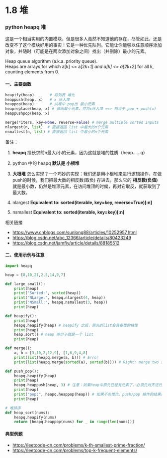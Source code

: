 # 1.8 堆

### python heapq 堆

这是一个相当实用的内置模块，但是很多人竟然不知道他的存在，尽管如此，还是改变不了这个模块好用的事实！它是一种优先队列。它能让你能够以任意顺序添加对象，并随时（可能是在两次添加对象之间）找出（并删除）最小的元素。

Heap queue algorithm (a.k.a. priority queue).
<br>Heaps are arrays for which a[k] <= a[2*k+1] and a[k] <= a[2*k+2] for
all k, counting elements from 0.  

#### 一、主要函数
```python
heapify(heap)		# 将列表 堆化
heappush(heap, x)	# x 压入堆
heappop(heap)		# 从堆中 pop出 最小元素
heapreplace(heap, x) # 弹出最小元素，并将x压入堆 ==> 相当于 pop + push(x)
heappushpop(heap, x)

merge(*iters, key=None, reverse=False) # merge multiple sorted inputs
nlargest(n, list)  # 直接返回 list 中最大的n个元素
nsmallest(n, list) # 直接返回 list 中最小的n个元素
```
备注：
1. **heapq** 擅长求前n最大/小的元素，因为这就是堆的性质（heap……q）
2. python 中的 heapq **默认是 小根堆**
3. **大根堆** 怎么实现？一个巧妙的实现：我们还是用小根堆来进行逻辑操作，在做push的时候，我们把最大数的相反数(取负) 存进去，那么它的 **相反数(负值)** 就是最小数，仍然是堆顶元素，在访问堆顶的时候，再对它取反，就获取到了最大数。

4. nlargest **Equivalent to:  sorted(iterable, key=key, reverse=True)[:n]**
5. nsmallest **Equivalent to:  sorted(iterable, key=key)[:n]**

相关链接
- https://www.cnblogs.com/sunlong88/articles/10252957.html
- https://blog.csdn.net/abc_12366/article/details/80423249
- https://blog.csdn.net/jamfiy/article/details/88185512

#### 二、使用示例与注意

```python
import heapq

heap = [8,10,21,2,5,14,9,7]

def large_small():
    print(heap)
    print("Sorted:", sorted(heap))
    print("NLarge:", heapq.nlargest(4, heap))
    print("NSmall:", heapq.nsmallest(3, heap))
    print(heap)

def heapify():
    print(heap)
    heapq.heapify(heap) # heapify 之后，原先的list会具备堆的特性
    print(heap)
    heap.sort() # heap 等价于就是一个 list
    print(heap)

def merge():
    a, b = [3,10,2,12,9], [1,6,9,4,8]
    print(list(heapq.merge(a, b))) # Error
    print(list(heapq.merge(sorted(a), sorted(b)))) # Right: merge two sorted list.

def push_pop():
    heapq.heapify(heap)
    print(heap)
    heapq.heappush(heap, 3) # 注意：如果heap中原先已经有元素了，必须先对齐进行 堆化，然后 push/pop 操作才能正确
    print(heap)
    print("pop:", heapq.heappop(heap)) # 如果不先堆化，push/pop 操作的结果就是 不满足堆性质 的 list.push/list.pop
    print(heap)

# 堆排序
def heap_sort(nums):
    heapq.heapify(nums)
    return [heapq.heappop(nums) for _ in range(len(nums))]
```

#### 典型例题

* https://leetcode-cn.com/problems/k-th-smallest-prime-fraction/
* https://leetcode-cn.com/problems/top-k-frequent-elements/
